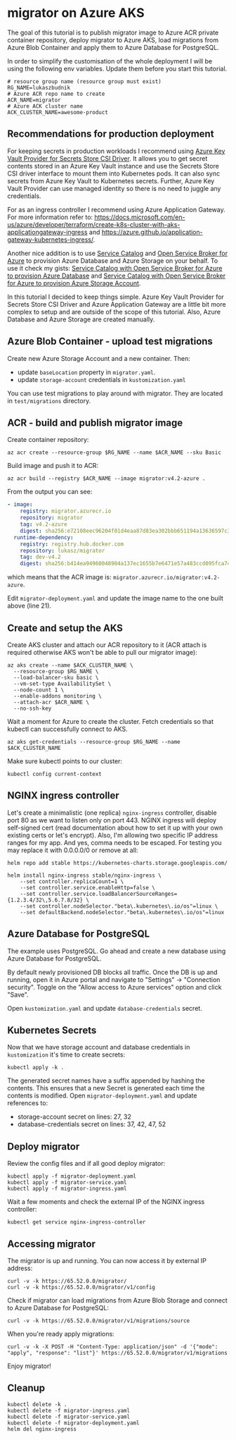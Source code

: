 # migrator on Azure AKS

The goal of this tutorial is to publish migrator image to Azure ACR private container repository, deploy migrator to Azure AKS, load migrations from Azure Blob Container and apply them to Azure Database for PostgreSQL.

In order to simplify the customisation of the whole deployment I will be using the following env variables. Update them before you start this tutorial.

```
# resource group name (resource group must exist)
RG_NAME=lukaszbudnik
# Azure ACR repo name to create
ACR_NAME=migrator
# Azure ACK cluster name
ACK_CLUSTER_NAME=awesome-product
```

## Recommendations for production deployment

For keeping secrets in production workloads I recommend using [Azure Key Vault Provider for Secrets Store CSI Driver](https://github.com/Azure/secrets-store-csi-driver-provider-azure). It allows you to get secret contents stored in an Azure Key Vault instance and use the Secrets Store CSI driver interface to mount them into Kubernetes pods. It can also sync secrets from Azure Key Vault to Kubernetes secrets. Further, Azure Key Vault Provider can use managed identity so there is no need to juggle any credentials.

For as an ingress controller I recommend using Azure Application Gateway. For more information refer to: https://docs.microsoft.com/en-us/azure/developer/terraform/create-k8s-cluster-with-aks-applicationgateway-ingress and https://azure.github.io/application-gateway-kubernetes-ingress/.

Another nice addition is to use [Service Catalog](https://svc-cat.io) and [Open Service Broker for Azure](https://osba.sh) to provision Azure Database and Azure Storage on your behalf. To use it check my gists: [Service Catalog with Open Service Broker for Azure to provision Azure Database](https://gist.github.com/lukaszbudnik/b2734c250e71b0c7f18dd93fb882cc42) and [Service Catalog with Open Service Broker for Azure to provision Azure Storage Account](https://gist.github.com/lukaszbudnik/c03549cfa9728d9e4957e6bc54ef3c6e). 

In this tutorial I decided to keep things simple. Azure Key Vault Provider for Secrets Store CSI Driver and Azure Application Gateway are a little bit more complex to setup and are outside of the scope of this tutorial. Also, Azure Database and Azure Storage are created manually.

## Azure Blob Container - upload test migrations

Create new Azure Storage Account and a new container. Then:

* update `baseLocation` property in `migrator.yaml`.
* update `storage-account` credentials in `kustomization.yaml`

You can use test migrations to play around with migrator. They are located in `test/migrations` directory.

## ACR - build and publish migrator image

Create container repository:

```
az acr create --resource-group $RG_NAME --name $ACR_NAME --sku Basic
```

Build image and push it to ACR:

```
az acr build --registry $ACR_NAME --image migrator:v4.2-azure .
```

From the output you can see:

```yaml
- image:
    registry: migrator.azurecr.io
    repository: migrator
    tag: v4.2-azure
    digest: sha256:e72108eec96204f01d4eaa87d83ea302bbb651194a13636597c32f7434de5933
  runtime-dependency:
    registry: registry.hub.docker.com
    repository: lukasz/migrator
    tag: dev-v4.2
    digest: sha256:b414ea94960048904a137ec1655b7e6471e57a483ccd095fca744c7a449a118e
```

which means that the ACR image is: `migrator.azurecr.io/migrator:v4.2-azure`.

Edit `migrator-deployment.yaml` and update the image name to the one built above (line 21).

## Create and setup the AKS

Create AKS cluster and attach our ACR repository to it (ACR attach is required otherwise AKS won't be able to pull our migrator image):

```
az aks create --name $ACK_CLUSTER_NAME \
  --resource-group $RG_NAME \
  --load-balancer-sku basic \
  --vm-set-type AvailabilitySet \
  --node-count 1 \
  --enable-addons monitoring \
  --attach-acr $ACR_NAME \
  --no-ssh-key
```

Wait a moment for Azure to create the cluster. Fetch credentials so that kubectl can successfully connect to AKS.

```
az aks get-credentials --resource-group $RG_NAME --name $ACK_CLUSTER_NAME
```

Make sure kubectl points to our cluster:

```
kubectl config current-context
```

## NGINX ingress controller

Let's create a minimalistic (one replica) `nginx-ingress` controller, disable port 80 as we want to listen only on port 443. NGINX ingress will deploy self-signed cert (read documentation about how to set it up with your own existing certs or let's encrypt). Also, I'm allowing two specific IP address ranges for my app. And yes, comma needs to be escaped. For testing you may replace it with 0.0.0.0/0 or remove at all:

```
helm repo add stable https://kubernetes-charts.storage.googleapis.com/

helm install nginx-ingress stable/nginx-ingress \
    --set controller.replicaCount=1 \
    --set controller.service.enableHttp=false \
    --set controller.service.loadBalancerSourceRanges={1.2.3.4/32\,5.6.7.8/32} \
    --set controller.nodeSelector."beta\.kubernetes\.io/os"=linux \
    --set defaultBackend.nodeSelector."beta\.kubernetes\.io/os"=linux
```

## Azure Database for PostgreSQL

The example uses PostgreSQL. Go ahead and create a new database using Azure Database for PostgreSQL.

By default newly provisioned DB blocks all traffic. Once the DB is up and running, open it in Azure portal and navigate to "Settings" -> "Connection security". Toggle on the "Allow access to Azure services" option and click "Save".

Open `kustomization.yaml` and update `database-credentials` secret.

## Kubernetes Secrets

Now that we have storage account and database credentials in `kustomization` it's time to create secrets:

```
kubectl apply -k .
```

The generated secret names have a suffix appended by hashing the contents. This ensures that a new Secret is generated each time the contents is modified. Open `migrator-deployment.yaml` and update references to:

* storage-account secret on lines: 27, 32
* database-credentials secret on lines: 37, 42, 47, 52

## Deploy migrator

Review the config files and if all good deploy migrator:

```
kubectl apply -f migrator-deployment.yaml
kubectl apply -f migrator-service.yaml
kubectl apply -f migrator-ingress.yaml
```

Wait a few moments and check the external IP of the NGINX ingress controller:

```
kubectl get service nginx-ingress-controller
```

## Accessing migrator

The migrator is up and running. You can now access it by external IP address:

```
curl -v -k https://65.52.0.0/migrator/
curl -v -k https://65.52.0.0/migrator/v1/config
```

Check if migrator can load migrations from Azure Blob Storage and connect to Azure Database for PostgreSQL:

```
curl -v -k https://65.52.0.0/migrator/v1/migrations/source
```

When you're ready apply migrations:

```
curl -v -k -X POST -H "Content-Type: application/json" -d '{"mode": "apply", "response": "list"}' https://65.52.0.0/migrator/v1/migrations
```

Enjoy migrator!

## Cleanup

```
kubectl delete -k .
kubectl delete -f migrator-ingress.yaml
kubectl delete -f migrator-service.yaml
kubectl delete -f migrator-deployment.yaml
helm del nginx-ingress
```
